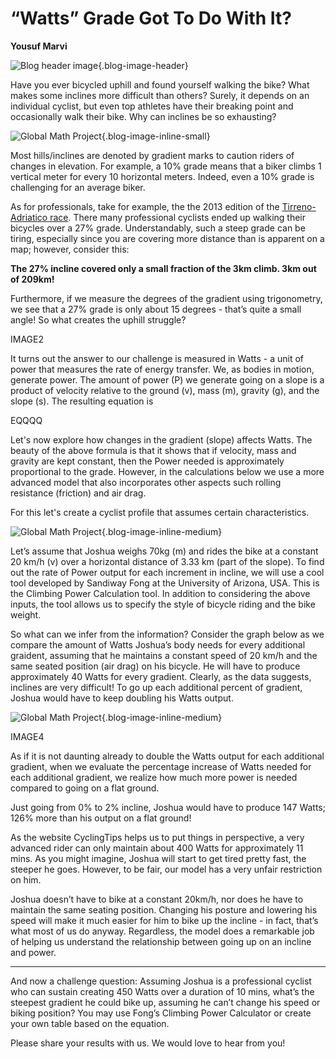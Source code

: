 # “Watts” Grade Got To Do With It?

**Yousuf Marvi**

![Blog header image](https://es-app.com/assets/aXX32f.jpg){.blog-image-header}

Have you ever bicycled uphill and found yourself walking the bike? What makes some inclines more difficult than others? Surely, it depends on an individual cyclist, but even top athletes have their breaking point and occasionally walk their bike. Why can inclines be so exhausting?

![Global Math Project](https://es-app.com/blog-assets/10percentClimb.png){.blog-image-inline-small}

Most hills/inclines are denoted by gradient marks to caution riders of changes in elevation. For example, a 10% grade means that a biker climbs 1 vertical meter for every 10 horizontal meters. Indeed, even a 10% grade is challenging for an average biker.

As for professionals, take for example, the the 2013 edition of the [Tirreno-Adriatico race](https://en.wikipedia.org/wiki/Tirreno%E2%80%93Adriatico). There many professional cyclists ended up walking their bicycles over a 27% grade. Understandably, such a steep grade can be tiring, especially since you are covering more distance than is apparent on a map; however,  consider this:

**The 27% incline covered only a small fraction of the 3km climb.
3km out of 209km!**

Furthermore, if we measure the degrees of the gradient using trigonometry, we see that a 27% grade is only about 15 degrees - that’s quite a small angle! So what creates the uphill struggle?

IMAGE2

It turns out the answer to our challenge is measured in Watts - a unit of power that measures the rate of energy transfer. We, as bodies in motion, generate power. The amount of power (P) we generate going on a slope is a product of velocity relative to the ground (v), mass (m), gravity (g), and the slope (s). The resulting equation is

EQQQQ

Let's now explore how changes in the gradient (slope) affects Watts. The beauty of the above formula is that it shows that if velocity, mass and gravity are kept constant, then the Power needed is approximately proportional to the grade. However, in the calculations below we use a more advanced model that also incorporates other aspects such rolling resistance (friction) and air drag.

For this let's create a cyclist profile that assumes certain characteristics.

![Global Math Project](https://es-app.com/blog-assets/waatsNaz.jpg){.blog-image-inline-medium}

Let’s assume that Joshua weighs 70kg (m) and rides the bike at a constant 20 km/h (v) over a horizontal distance of 3.33 km (part of the slope). To find out the rate of Power output for each increment in incline, we will use a cool tool developed by Sandiway Fong at the University of Arizona, USA. This is the Climbing Power Calculation tool. In addition to considering the above inputs, the tool allows us to specify the style of bicycle riding and the bike weight. 

 

So what can we infer from the information? Consider the graph below as we compare the amount of Watts Joshua’s body needs for every additional graident, assuming that he maintains a constant speed of 20 km/h and the same seated position (air drag) on his bicycle. He will have to produce approximately 40 Watts for every gradient. Clearly, as the data suggests, inclines are very difficult! To go up each additional percent of gradient, Joshua would have to keep doubling his Watts output.

![Global Math Project](https://es-app.com/blog-assets/waatGraph.png){.blog-image-inline-medium}



IMAGE4

As if it is not daunting already to double the Watts output for each additional gradient, when we evaluate the percentage increase of Watts needed for each additional gradient, we realize how much more power is needed compared to going on a flat ground. 

 
Just going from 0%  to 2% incline, Joshua would have to produce 147 Watts;
126% more than his output on a flat ground! 


As the website CyclingTips helps us to put things in perspective, a very advanced rider can only maintain about 400 Watts for approximately 11 mins. As you might imagine, Joshua will start to get tired pretty fast, the steeper he goes. However, to be fair, our model has a very unfair restriction on him.

 

Joshua doesn’t have to bike at a constant 20km/h, nor does he have to maintain the same seating position. Changing his posture and lowering his speed will make it much easier for him to bike up the incline - in fact, that’s what most of us do anyway. Regardless, the model does a remarkable job of helping us understand the relationship between going up on an incline and power. 

---

And now a challenge question: Assuming Joshua is a professional cyclist who can sustain creating 450 Watts over a duration of 10 mins, what’s the steepest gradient he could bike up, assuming he can’t change his speed or biking position? You may use Fong’s Climbing Power Calculator or create your own table based on the equation. 

Please share your results with us. We would love to hear from you! 